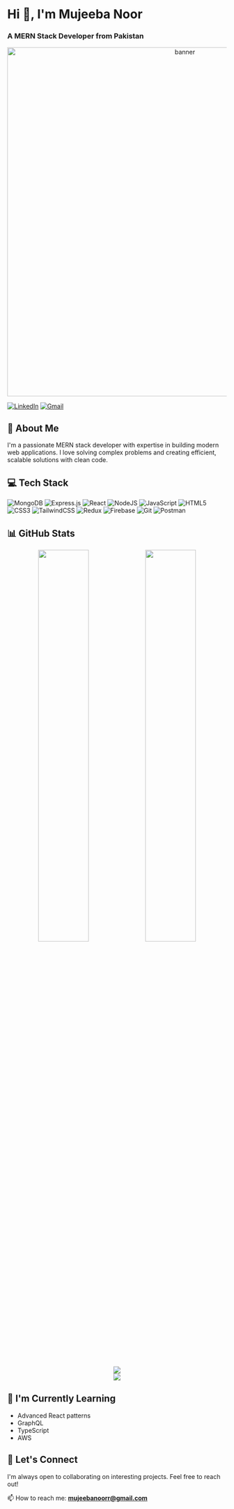 # Hi 👋, I'm Mujeeba Noor
### A MERN Stack Developer from Pakistan

<div align="center">
  <img src="https://github.com/mujeeba-noor12/mujeeba-noor12/assets/68760595/5c3d1a8f-9c1a-4f3a-8f5d-5a5e0b5e5b5f" alt="banner" width="800"/>
</div>

[![LinkedIn](https://img.shields.io/badge/LinkedIn-0077B5?style=for-the-badge&logo=linkedin&logoColor=white)](https://linkedin.com/in/mujeeba-noor)
[![Gmail](https://img.shields.io/badge/Gmail-D14836?style=for-the-badge&logo=gmail&logoColor=white)](mailto:mujeebanoorr@gmail.com)

## 🚀 About Me
I'm a passionate MERN stack developer with expertise in building modern web applications. I love solving complex problems and creating efficient, scalable solutions with clean code.

## 💻 Tech Stack
![MongoDB](https://img.shields.io/badge/MongoDB-%234ea94b.svg?style=for-the-badge&logo=mongodb&logoColor=white)
![Express.js](https://img.shields.io/badge/express.js-%23404d59.svg?style=for-the-badge&logo=express&logoColor=%2361DAFB)
![React](https://img.shields.io/badge/react-%2320232a.svg?style=for-the-badge&logo=react&logoColor=%2361DAFB)
![NodeJS](https://img.shields.io/badge/node.js-6DA55F?style=for-the-badge&logo=node.js&logoColor=white)
![JavaScript](https://img.shields.io/badge/javascript-%23323330.svg?style=for-the-badge&logo=javascript&logoColor=%23F7DF1E)
![HTML5](https://img.shields.io/badge/html5-%23E34F26.svg?style=for-the-badge&logo=html5&logoColor=white)
![CSS3](https://img.shields.io/badge/css3-%231572B6.svg?style=for-the-badge&logo=css3&logoColor=white)
![TailwindCSS](https://img.shields.io/badge/tailwindcss-%2338B2AC.svg?style=for-the-badge&logo=tailwind-css&logoColor=white)
![Redux](https://img.shields.io/badge/redux-%23593d88.svg?style=for-the-badge&logo=redux&logoColor=white)
![Firebase](https://img.shields.io/badge/firebase-%23039BE5.svg?style=for-the-badge&logo=firebase)
![Git](https://img.shields.io/badge/git-%23F05033.svg?style=for-the-badge&logo=git&logoColor=white)
![Postman](https://img.shields.io/badge/Postman-FF6C37?style=for-the-badge&logo=postman&logoColor=white)

## 📊 GitHub Stats
<div align="center">
  <img width="48%" src="https://github-readme-stats.vercel.app/api?username=mujeeba-noor12&show_icons=true&theme=radical" />
  <img width="48%" src="https://github-readme-streak-stats.herokuapp.com/?user=mujeeba-noor12&theme=radical" />
</div>

<div align="center">
  <img src="https://github-readme-stats.vercel.app/api/top-langs/?username=mujeeba-noor12&layout=compact&theme=radical" />
</div>

<div align="center">
  <img src="https://github-profile-trophy.vercel.app/?username=mujeeba-noor12&theme=radical&row=2&column=3" />
</div>

## 🌱 I'm Currently Learning
- Advanced React patterns
- GraphQL
- TypeScript
- AWS

## 💬 Let's Connect
I'm always open to collaborating on interesting projects. Feel free to reach out!

📫 How to reach me: **mujeebanoorr@gmail.com**
